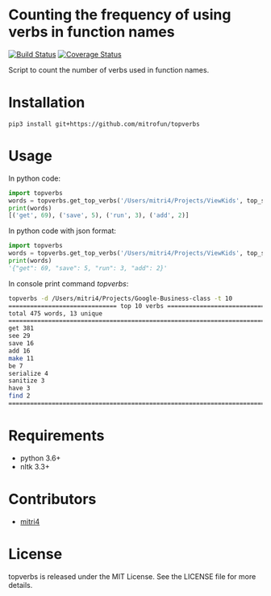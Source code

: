 Counting the frequency of using verbs in function names
=====
[![Build Status](https://travis-ci.org/mitrofun/topverbs.svg?branch=master)](https://travis-ci.org/mitrofun/topverbs) [![Coverage Status](https://coveralls.io/repos/github/mitrofun/topverbs/badge.svg)](https://coveralls.io/github/mitrofun/topverbs)

Script to count the number of verbs used in function names.

Installation
=====
    pip3 install git+https://github.com/mitrofun/topverbs

Usage
=====
In python code:
```python
import topverbs
words = topverbs.get_top_verbs('/Users/mitri4/Projects/ViewKids', top_size=5)
print(words) 
[('get', 69), ('save', 5), ('run', 3), ('add', 2)]
```

In python code with json format:
```python
import topverbs
words = topverbs.get_top_verbs('/Users/mitri4/Projects/ViewKids', top_size=5, format_data='json')
print(words) 
'{"get": 69, "save": 5, "run": 3, "add": 2}'
```

In console print command *topverbs*:
```bash
topverbs -d /Users/mitri4/Projects/Google-Business-class -t 10
============================== top 10 verbs ==============================
total 475 words, 13 unique
==========================================================================
get 381
see 29
save 16
add 16
make 11
be 7
serialize 4
sanitize 3
have 3
find 2
==========================================================================
```

Requirements
=====
- python 3.6+
- nltk 3.3+

Contributors
=====
- [mitri4](https://github.com/mitrofun)


License
=====
topverbs is released under the MIT License. See the LICENSE file for more details.
